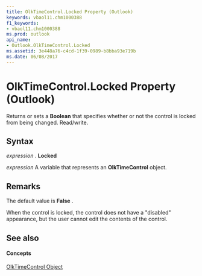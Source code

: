 ```yaml
---
title: OlkTimeControl.Locked Property (Outlook)
keywords: vbaol11.chm1000388
f1_keywords:
- vbaol11.chm1000388
ms.prod: outlook
api_name:
- Outlook.OlkTimeControl.Locked
ms.assetid: 3e448a76-c4cd-1f39-0989-b8bba93e719b
ms.date: 06/08/2017
---
```



# OlkTimeControl.Locked Property (Outlook)

Returns or sets a  **Boolean** that specifies whether or not the control is locked from being changed. Read/write.


## Syntax

 _expression_ . **Locked**

 _expression_ A variable that represents an **OlkTimeControl** object.


## Remarks

The default value is  **False** .

When the control is locked, the control does not have a "disabled" appearance, but the user cannot edit the contents of the control. 


## See also


#### Concepts


[OlkTimeControl Object](olktimecontrol-object-outlook.md)

